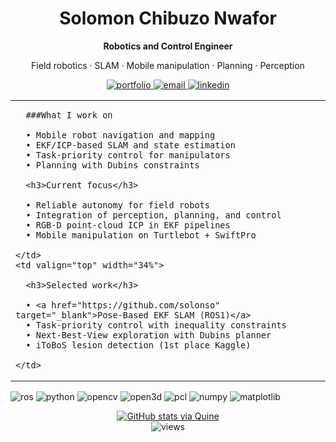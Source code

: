 <!-- ===== Hero / Header ===== -->
<div align="center">

<h1>Solomon Chibuzo Nwafor</h1>

<p><strong>Robotics and Control Engineer</strong></p>
<p>Field robotics · SLAM · Mobile manipulation · Planning · Perception</p>

<!-- Action buttons (kept minimal; contact already in sidebar bio) -->
<p>
  <a href="https://nwaforsolomon.netlify.app" target="_blank">
    <img src="https://img.shields.io/badge/Portfolio-000000?logo=vercel&logoColor=white" alt="portfolio">
  </a>
  <a href="mailto:solomon.nwafor@unn.edu.ng">
    <img src="https://img.shields.io/badge/Email-1d72b8?logo=gmail&logoColor=white" alt="email">
  </a>
  <a href="https://www.linkedin.com/in/solomon-chibuzo-nwafor" target="_blank">
    <img src="https://img.shields.io/badge/LinkedIn-0a66c2?logo=linkedin&logoColor=white" alt="linkedin">
  </a>
</p>

</div>

<!-- ===== At-a-glance cards ===== -->
<table>
  <tr>
    <td valign="top" width="33%">

      ###What I work on

      • Mobile robot navigation and mapping  
      • EKF/ICP-based SLAM and state estimation  
      • Task-priority control for manipulators  
      • Planning with Dubins constraints  

      <h3>Current focus</h3>

      • Reliable autonomy for field robots  
      • Integration of perception, planning, and control  
      • RGB-D point-cloud ICP in EKF pipelines  
      • Mobile manipulation on Turtlebot + SwiftPro  

    </td>
    <td valign="top" width="34%">

      <h3>Selected work</h3>

      • <a href="https://github.com/solonso" target="_blank">Pose-Based EKF SLAM (ROS1)</a>  
      • Task-priority control with inequality constraints  
      • Next-Best-View exploration with Dubins planner  
      • iToBoS lesion detection (1st place Kaggle)  

    </td>
  </tr>
</table>

<!-- ===== Tech tags (compact, dark-mode friendly) ===== -->
<p>
  <img src="https://img.shields.io/badge/ROS-22314E?logo=ros&logoColor=white" alt="ros">
  <img src="https://img.shields.io/badge/Python-3776ab?logo=python&logoColor=white" alt="python">
  <img src="https://img.shields.io/badge/OpenCV-5C3EE8?logo=opencv&logoColor=white" alt="opencv">
  <img src="https://img.shields.io/badge/Open3D-111111" alt="open3d">
  <img src="https://img.shields.io/badge/PCL-111111" alt="pcl">
  <img src="https://img.shields.io/badge/NumPy-013243?logo=numpy&logoColor=white" alt="numpy">
  <img src="https://img.shields.io/badge/Matplotlib-0C5A5A?logo=matplotlib&logoColor=white" alt="matplotlib">
</p>

<!-- ===== Optional stats row (kept subtle) ===== -->
<p align="center">
  <a href="https://quine.sh?utm_source=widgets&utm_campaign=solonso">
    <img src="https://stats.quine.sh/solonso/github?theme=dark" alt="GitHub stats via Quine">
  </a>
  <br>
  <img src="https://komarev.com/ghpvc/?username=solonso&style=flat-square" alt="views">
</p>

<!-- End hero -->
